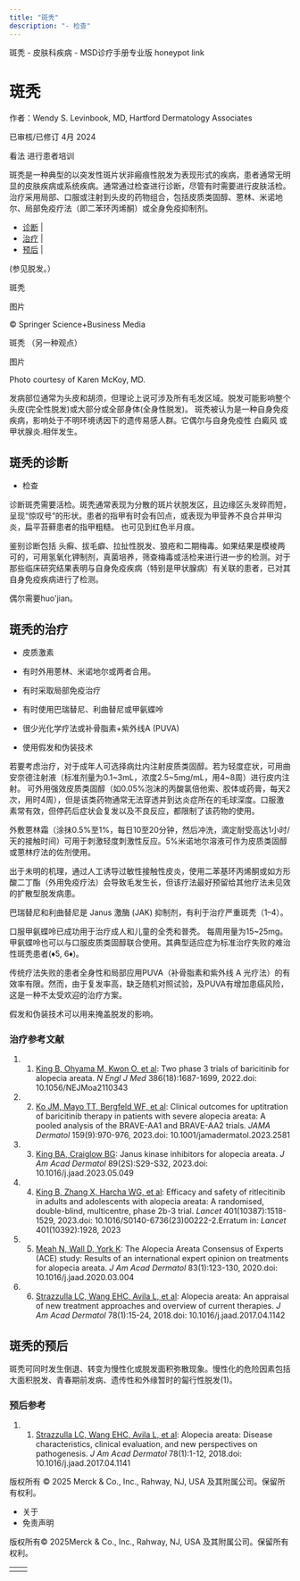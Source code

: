 ```yaml
---
title: "斑秃"
description: "- 检查"
---
```


﻿斑秃 \- 皮肤科疾病 \- MSD诊疗手册专业版 honeypot link

# 斑秃

作者：Wendy S. Levinbook, MD, Hartford Dermatology Associates

已审核/已修订 4月 2024

看法 进行患者培训

斑秃是一种典型的以突发性斑片状非瘢痕性脱发为表现形式的疾病，患者通常无明显的皮肤疾病或系统疾病。通常通过检查进行诊断，尽管有时需要进行皮肤活检。治疗采用局部、口服或注射到头皮的药物组合，包括皮质类固醇、蒽林、米诺地尔、局部免疫疗法（即二苯环丙烯酮）或全身免疫抑制剂。

- [诊断](#诊断_v26525463_zh) \|
- [治疗](#治疗_v26525476_zh) \|
- [预后](#预后_v67069760_zh) \|

(参见脱发。）

斑秃



图片

© Springer Science+Business Media

斑秃 （另一种观点）



图片

Photo courtesy of Karen McKoy, MD.

发病部位通常为头皮和胡须，但理论上说可涉及所有毛发区域。脱发可能影响整个头皮(完全性脱发)或大部分或全部身体(全身性脱发)。 斑秃被认为是一种自身免疫疾病，影响处于不明环境诱因下的遗传易感人群。它偶尔与自身免疫性 白癜风 或 甲状腺炎.相伴发生。

## 斑秃的诊断

- 检查


诊断斑秃需要活检。斑秃通常表现为分散的斑片状脱发区，且边缘区头发碎而短，呈现“惊叹号”的形状。患者的指甲有时会有凹点，或表现为甲营养不良合并甲沟炎，扁平苔藓患者的指甲粗糙。 也可见到红色半月痕。

鉴别诊断包括 头癣、拔毛癖、拉扯性脱发、狼疮和二期梅毒。如果结果是模棱两可的，可用氢氧化钾制剂，真菌培养，筛查梅毒或活检来进行进一步的检测。对于那些临床研究结果表明与自身免疫疾病（特别是甲状腺病）有关联的患者，已对其自身免疫疾病进行了检测。

偶尔需要huo'jian。

## 斑秃的治疗

- 皮质激素

- 有时外用蒽林、米诺地尔或两者合用。

- 有时采取局部免疫治疗

- 有时使用巴瑞替尼、利曲替尼或甲氨蝶呤

- 很少光化学疗法或补骨脂素+紫外线A (PUVA)

- 使用假发和伪装技术


若要考虑治疗，对于成年人可选择病灶内注射皮质类固醇。若为轻度症状，可用曲安奈德注射液（标准剂量为0.1~3mL，浓度2.5~5mg/mL，用4~8周）进行皮内注射。 可外用强效皮质类固醇（如0.05%泡沫的丙酸氯倍他索、胶体或药膏，每天2次，用时4周），但是该类药物通常无法穿透并到达炎症所在的毛球深度。口服激素常有效，但停药后症状会复发以及不良反应，都限制了该药物的使用。

外敷蒽林霜（涂抹0.5%至1%，每日10至20分钟，然后冲洗，滴定耐受高达1小时/天的接触时间）可用于刺激轻度刺激性反应。5%米诺地尔溶液可作为皮质类固醇或蒽林疗法的佐剂使用。

出于未明的机理，通过人工诱导过敏性接触性皮炎，使用二苯基环丙烯酮或如方形酸二丁酯（外用免疫疗法）会导致毛发生长，但该疗法最好预留给其他疗法未见效的扩散型脱发病患。

巴瑞替尼和利曲替尼是 Janus 激酶 (JAK) 抑制剂，有利于治疗严重斑秃（1–4）。

口服甲氨蝶呤已成功用于治疗成人和儿童的全秃和普秃。 每周用量为15~25mg。 甲氨蝶呤也可以与口服皮质类固醇联合使用。其典型适应症为标准治疗失败的难治性斑秃患者(♦5, 6♦)。

传统疗法失败的患者全身性和局部应用PUVA（补骨脂素和紫外线 A 光疗法）的有效率有限。然而，由于复发率高，缺乏随机对照试验，及PUVA有增加患癌风险，这是一种不太受欢迎的治疗方案。

假发和伪装技术可以用来掩盖脱发的影响。

### 治疗参考文献

1. 1. [King B, Ohyama M, Kwon O, et al](https://pubmed.ncbi.nlm.nih.gov/35334197/): Two phase 3 trials of baricitinib for alopecia areata. _N Engl J Med_ 386(18):1687-1699, 2022.doi: 10.1056/NEJMoa2110343

2. 2. [Ko JM, Mayo TT, Bergfeld WF, et al](https://pubmed.ncbi.nlm.nih.gov/37556146/): Clinical outcomes for uptitration of baricitinib therapy in patients with severe alopecia areata: A pooled analysis of the BRAVE-AA1 and BRAVE-AA2 trials. _JAMA Dermatol_ 159(9):970-976, 2023.doi: 10.1001/jamadermatol.2023.2581

3. 3. [King BA, Craiglow BG](https://pubmed.ncbi.nlm.nih.gov/37591562/): Janus kinase inhibitors for alopecia areata. _J Am Acad Dermatol_ 89(2S):S29-S32, 2023.doi: 10.1016/j.jaad.2023.05.049

4. 4. [King B, Zhang X, Harcha WG, et al](https://pubmed.ncbi.nlm.nih.gov/37062298/): Efficacy and safety of ritlecitinib in adults and adolescents with alopecia areata: A randomised, double-blind, multicentre, phase 2b-3 trial. _Lancet_ 401(10387):1518-1529, 2023.doi: 10.1016/S0140-6736(23)00222-2.Erratum in: _Lancet_ 401(10392):1928, 2023

5. 5. [Meah N, Wall D, York K](https://pubmed.ncbi.nlm.nih.gov/32165196/): The Alopecia Areata Consensus of Experts (ACE) study: Results of an international expert opinion on treatments for alopecia areata. _J Am Acad Dermatol_ 83(1):123-130, 2020.doi: 10.1016/j.jaad.2020.03.004

6. 6. [Strazzulla LC, Wang EHC, Avila L, et al](https://www.ncbi.nlm.nih.gov/pubmed/29241773): Alopecia areata: An appraisal of new treatment approaches and overview of current therapies. _J Am Acad Dermatol_ 78(1):15-24, 2018.doi: 10.1016/j.jaad.2017.04.1142


## 斑秃的预后

斑秃可同时发生倒退、转变为慢性化或脱发面积弥散现象。慢性化的危险因素包括大面积脱发、青春期前发病、遗传性和外缘暂时的匐行性脱发(1)。

### 预后参考

1. 1. [Strazzulla LC, Wang EHC, Avila L, et al](https://pubmed.ncbi.nlm.nih.gov/29241771/): Alopecia areata: Disease characteristics, clinical evaluation, and new perspectives on pathogenesis. _J Am Acad Dermatol_ 78(1):1-12, 2018.doi: 10.1016/j.jaad.2017.04.1141




版权所有 © 2025
Merck & Co., Inc., Rahway, NJ, USA 及其附属公司。保留所有权利。

- 关于
- 免责声明

版权所有© 2025Merck & Co., Inc., Rahway, NJ, USA 及其附属公司。保留所有权利。

|     |     |
| --- | --- |
|  |  |